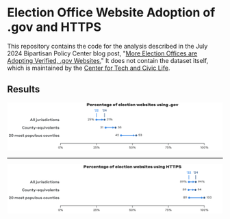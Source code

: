 # Election Office Website Adoption of .gov and HTTPS

This repository contains the code for the analysis described in the July 2024 Bipartisan Policy Center blog post, "[More Election Offices are Adopting Verified, .gov Websites.](https://bipartisanpolicy.org/blog/more-election-offices-are-adopting-verified-gov-websites)" It does not contain the dataset itself, which is maintained by the [Center for Tech and Civic Life](https://www.techandciviclife.org/).

## Results
![Plot indicating that the percentage of election websites using .gov increased from 25% to 31% between 2022 and 2024](plot_gov.png)

***

![Plot indicating that the percentage of election websites using HTTPS increased from 89% to 94% between 2022 and 2024](plot_ssl.png)
